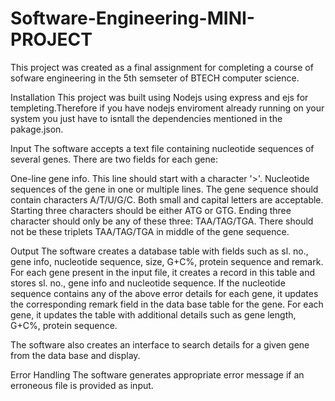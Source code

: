 # Software-Engineering-MINI-PROJECT
This project was created as a final assignment for completing a course of sofware engineering in the 5th semseter of BTECH computer science.

Installation
This project was built using Nodejs using express and ejs for templeting.Therefore if you have nodejs enviroment already running on your system you just have to isntall the dependencies mentioned in the pakage.json.

Input
The software accepts a text file containing nucleotide sequences of several genes. There are two fields for each gene:

One-line gene info. This line should start with a character '>'.
Nucleotide sequences of the gene in one or multiple lines.
The gene sequence should contain characters A/T/U/G/C. Both small and capital letters are acceptable. Starting three characters should be either ATG or GTG. Ending three character should only be any of these three: TAA/TAG/TGA. There should not be these triplets TAA/TAG/TGA in middle of the gene sequence.

Output
The software creates a database table with fields such as sl. no., gene info, nucleotide sequence, size, G+C%, protein sequence and remark. For each gene present in the input file, it creates a record in this table and stores sl. no., gene info and nucleotide sequence. If the nucleotide sequence contains any of the above error details for each gene, it updates the corresponding remark field in the data base table for the gene. For each gene, it updates the table with additional details such as gene length, G+C%, protein sequence.

The software also creates an interface to search details for a given gene from the data base and display.

Error Handling
The software generates appropriate error message if an erroneous file is provided as input.
